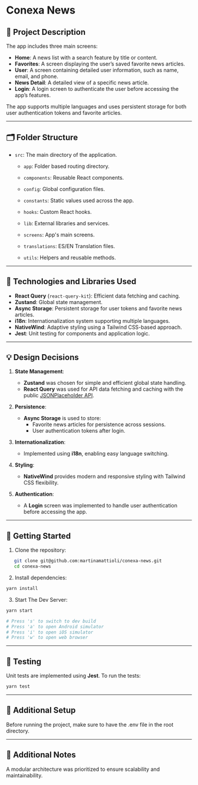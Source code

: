 # Conexa News

## 📖 Project Description

The app includes three main screens:

- **Home**: A news list with a search feature by title or content.  
- **Favorites**: A screen displaying the user’s saved favorite news articles.  
- **User**: A screen containing detailed user information, such as name, email, and phone.
- **News Detail**: A detailed view of a specific news article.  
- **Login**: A login screen to authenticate the user before accessing the app’s features.  

The app supports multiple languages and uses persistent storage for both user authentication tokens and favorite articles.

---

## 🗂️ Folder Structure

- `src`: The main directory of the application.

  - `app`: Folder based routing directory.

  - `components`: Reusable React components.

  - `config`: Global configuration files.

  - `constants`: Static values used across the app.

  - `hooks`: Custom React hooks.

  -  `lib`: External libraries and services.

  - `screens`: App's main screens.

  - `translations`: ES/EN Translation files.

  - `utils`: Helpers and reusable methods.

---

## 🚀 Technologies and Libraries Used  

- **React Query** (`react-query-kit`): Efficient data fetching and caching.  
- **Zustand**: Global state management.  
- **Async Storage**: Persistent storage for user tokens and favorite news articles.  
- **i18n**: Internationalization system supporting multiple languages.  
- **NativeWind**: Adaptive styling using a Tailwind CSS-based approach.  
- **Jest**: Unit testing for components and application logic.  

---

## 💡 Design Decisions  

1. **State Management**:  
   - **Zustand** was chosen for simple and efficient global state handling.  
   - **React Query** was used for API data fetching and caching with the public [JSONPlaceholder API](https://www.jsonplaceholder.typicode.com).  

2. **Persistence**:  
   - **Async Storage** is used to store:  
     - Favorite news articles for persistence across sessions.  
     - User authentication tokens after login.  

3. **Internationalization**:  
   - Implemented using **i18n**, enabling easy language switching.  

4. **Styling**:  
   - **NativeWind** provides modern and responsive styling with Tailwind CSS flexibility.  

5. **Authentication**:  
   - A **Login** screen was implemented to handle user authentication before accessing the app.  

---

## 🔧 Getting Started  

1. Clone the repository:  
```bash
   git clone git@github.com:martinamattioli/conexa-news.git
   cd conexa-news
```

2. Install dependencies:  
```bash
yarn install
```

3. Start The Dev Server:  
```bash
yarn start

# Press 's' to switch to dev build
# Press 'a' to open Android simulator
# Press 'i' to open iOS simulator
# Press 'w' to open web browser
```

---

## 🧪 Testing  

Unit tests are implemented using **Jest**. To run the tests:  
```bash
yarn test
```

---

## 🔧 Additional Setup

Before running the project, make sure to have the .env file in the root directory.

---

## 📂 Additional Notes

A modular architecture was prioritized to ensure scalability and maintainability.
